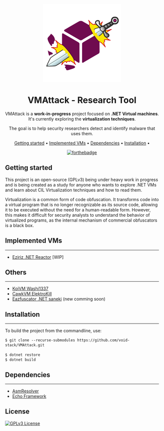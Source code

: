 <!-- markdownlint-configure-file {
  "MD013": {
    "code_blocks": false,
    "tables": false
  },
  "MD033": false,
  "MD041": false
} -->

<div align="center">

<img src="assets/Logo.png">

# VMAttack - Research Tool

VMAttack is a **work-in-progress** project focused on **.NET Virtual machines**. 
It's currently exploring the **virtualization techniques**.

The goal is to help security researchers detect and identify malware that uses them.

[Getting started](#getting-started) •
[Implemented VMs](#implemented-vms) •
[Dependencies](#dependencies) •
[Installation](#installation) •

[![forthebadge](https://forthebadge.com/images/badges/powered-by-black-magic.svg)](https://forthebadge.com)

</div>

## Getting started 

This project is an open-source (GPLv3) being under heavy work in progress and is being created as a study for anyone who wants to explore .NET VMs and learn about CIL Virtualization techniques and how to read them.

Virtualization is a common form of code obfuscation. It transforms code into a virtual program that is no longer recognizable as its source code, allowing it to be executed without the need for a human-readable form. However, this makes it difficult for security analysts to understand the behavior of virtualized programs, as the internal mechanism of commercial obfuscators is a black box.


## Implemented VMs 
------------------
- [Eziriz .NET Reactor](doc/Eziriz/Readme.md) [WIP]

## Others
---------
- [KoiVM Washi1337](https://github.com/Washi1337/OldRod)
- [CawkVM ElektroKill](https://github.com/ElektroKill/CawkVM-Unpacker)
- [Eazfuscator .NET saneki](https://github.com/saneki/eazdevirt) (new comming soon)


## Installation
---------------
To build the project from the commandline, use:
```
$ git clone --recurse-submodules https://github.com/void-stack/VMAttack.git

$ dotnet restore
$ dotnet build
```

## Dependencies
---------------
- [AsmResolver](https://github.com/Washi1337/AsmResolver)
- [Echo Framework](https://github.com/Washi1337/Echo)

## License
[![GPLv3 License](https://img.shields.io/badge/License-GPL%20v3-yellow.svg)](https://opensource.org/licenses/)
